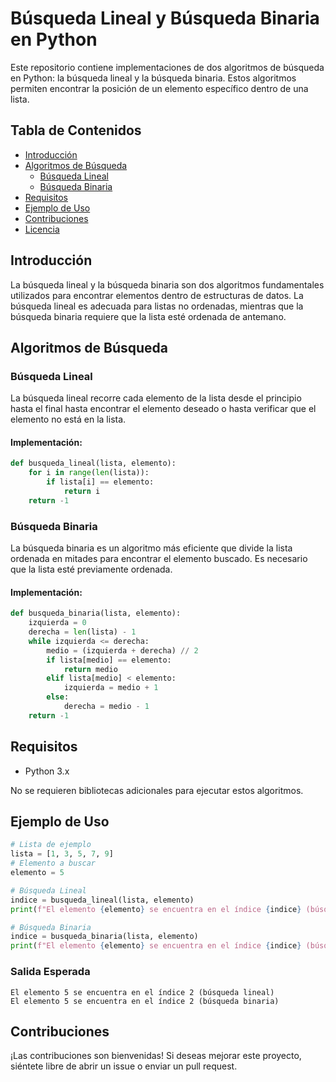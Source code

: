 # Búsqueda Lineal y Búsqueda Binaria en Python

Este repositorio contiene implementaciones de dos algoritmos de búsqueda en Python: la búsqueda lineal y la búsqueda binaria. Estos algoritmos permiten encontrar la posición de un elemento específico dentro de una lista.

## Tabla de Contenidos

- [Introducción](#introducción)
- [Algoritmos de Búsqueda](#algoritmos-de-búsqueda)
  - [Búsqueda Lineal](#búsqueda-lineal)
  - [Búsqueda Binaria](#búsqueda-binaria)
- [Requisitos](#requisitos)
- [Ejemplo de Uso](#ejemplo-de-uso)
- [Contribuciones](#contribuciones)
- [Licencia](#licencia)

## Introducción

La búsqueda lineal y la búsqueda binaria son dos algoritmos fundamentales utilizados para encontrar elementos dentro de estructuras de datos. La búsqueda lineal es adecuada para listas no ordenadas, mientras que la búsqueda binaria requiere que la lista esté ordenada de antemano. 

## Algoritmos de Búsqueda

### Búsqueda Lineal

La búsqueda lineal recorre cada elemento de la lista desde el principio hasta el final hasta encontrar el elemento deseado o hasta verificar que el elemento no está en la lista.

#### Implementación:

```python
def busqueda_lineal(lista, elemento):
    for i in range(len(lista)):
        if lista[i] == elemento:
            return i
    return -1
```

### Búsqueda Binaria

La búsqueda binaria es un algoritmo más eficiente que divide la lista ordenada en mitades para encontrar el elemento buscado. Es necesario que la lista esté previamente ordenada.

#### Implementación:

```python
def busqueda_binaria(lista, elemento):
    izquierda = 0
    derecha = len(lista) - 1
    while izquierda <= derecha:
        medio = (izquierda + derecha) // 2
        if lista[medio] == elemento:
            return medio
        elif lista[medio] < elemento:
            izquierda = medio + 1
        else:
            derecha = medio - 1
    return -1
```

## Requisitos

- Python 3.x

No se requieren bibliotecas adicionales para ejecutar estos algoritmos.

## Ejemplo de Uso

```python
# Lista de ejemplo
lista = [1, 3, 5, 7, 9]
# Elemento a buscar
elemento = 5

# Búsqueda Lineal
indice = busqueda_lineal(lista, elemento)
print(f"El elemento {elemento} se encuentra en el índice {indice} (búsqueda lineal)")

# Búsqueda Binaria
indice = busqueda_binaria(lista, elemento)
print(f"El elemento {elemento} se encuentra en el índice {indice} (búsqueda binaria)")
```

### Salida Esperada

```
El elemento 5 se encuentra en el índice 2 (búsqueda lineal)
El elemento 5 se encuentra en el índice 2 (búsqueda binaria)
```

## Contribuciones

¡Las contribuciones son bienvenidas! Si deseas mejorar este proyecto, siéntete libre de abrir un issue o enviar un pull request.
